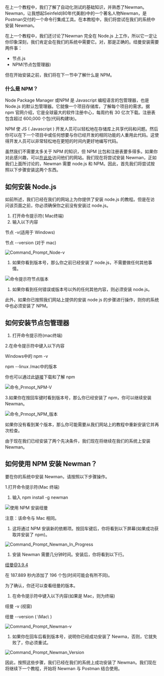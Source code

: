 在上一个教程中，我们了解了自动化测试的基础知识，并熟悉了Newman。Newman，让我想起Seinfeld(80年代美剧)中的一个著名人物Newman，是Postman交付的一个命令行集成工具。在本教程中，我们将尝试在我们的系统中安装 Newman。

在上一个教程中，我们还讨论了Newman 完全在 Node.js 上工作，所以它一定让你印象深刻，我们肯定会在我们的系统中需要它。对，那是正确的。纽曼安装需要两件事：

-   节点.js
-   NPM(节点包管理器)

但在开始安装之前，我们将在下一节中了解什么是 NPM。

### 什么是 NPM？

Node Package Manager 或NPM 是 Javascript 编程语言的包管理器，也是 Node.js 的默认包管理器。它就像一个项目存储库，了解每个项目的需求。据 npm 官网介绍，它是全球最大的软件注册中心，每周约有 30 亿次下载。注册表包含超过 600,000 个包(代码构建块)。

NPM 使 JS ( Javascript ) 开发人员可以轻松地在存储库上共享代码和问题。然后你可以在下一个项目中或任何想要与你已经开发的相同功能的人重用此代码。这使得开发人员可以非常轻松地在更短的时间内更好地编写代码。

虽然我们不需要太多关于 NPM 的知识，但 NPM 比包和注册表要多得多。如果你对此感兴趣，可以[在此处](https://www.npmjs.com/)访问他们的网站。我们现在将尝试安装 Newman，正如我们上面所讨论的，Newman 需要 node.js 和 NPM。因此，首先我们将尝试按照以下步骤安装这两个东西。

## 如何安装 Node.js

如前所述，我们已经在我们的网站上为你提供了安装 node.js 的教程。但是在访问该页面之前，你必须确保你之前没有安装过 node.js。

1.  打开命令提示符( Mac终端)
2.  输入以下内容

节点 -v(适用于 Windows)

节点 --version (对于 mac)

![Command_Prompt_Node-v](https://www.toolsqa.com/gallery/Postman/1.Command_Prompt_Node-v.png)

1.  如果你看到版本号，那么你之前已经安装了 node.js，不需要做任何其他事情。

![命令提示符节点版本](https://www.toolsqa.com/gallery/Postman/2.Command_Prompt_Node_Version.png)

1.  如果你看到任何错误或版本号以外的任何其他内容，则必须安装 node.js。

此外，如果你已按照我们网站上提供的安装 node js 的步骤进行操作，则你的系统中也必须安装了 NPM。

## 如何安装节点包管理器

1.  打开命令提示符(mac终端)

2.在命令提示符中键入以下内容

Windows中的 npm -v

npm --linux /mac中的版本

你也可以通过此[链接](https://www.npmjs.com/get-npm)下载和了解 npm

![命令_Prmopt_NPM-V](https://www.toolsqa.com/gallery/Postman/3.Command_Prmopt_NPM-V.png)

3.如果你在按回车键时看到版本号，那么你已经安装了 npm，你可以继续安装 Newman。

![命令_Prmopt_NPM_版本](https://www.toolsqa.com/gallery/Postman/4.Command_Prmopt_NPM_Version.png)

如果你没有看到某个版本，那么你可能需要从我们网站上的教程中重新安装它并再次检查。

由于现在我们已经安装了两个先决条件，我们现在将继续在我们的系统上安装 Newman。

## 如何使用 NPM 安装 Newman？

要在你的系统中安装 Newman，请按照以下步骤操作。

1.打开命令提示符(Mac 终端)

1.  输入 npm install -g newman

![使用 NPM 安装纽曼](https://www.toolsqa.com/gallery/Postman/5.Install%20Newman%20using%20NPM.png)

注意：该命令与 Mac 相同。

1.  这将通过 NPM 安装新的依赖项。按回车键后，你将看到以下屏幕(如果成功获取并安装了 npm)。

![Command_Prompt_Newman_In_Progress](https://www.toolsqa.com/gallery/Postman/6.Command_Prompt_Newman_In_Progress.png)

1.  安装 Newman 需要几分钟时间。安装后，你将看到以下行。

纽曼@3.9.4

在 187.889 秒内添加了 196 个包(时间可能会有所不同)。

为了确认，你还可以查看纽曼的版本。

1.  在命令提示符中键入以下内容(如果是 Mac，则为终端)

纽曼 -v (视窗)

纽曼 --version ( \Mac\ )

![Command_Prompt_Newman-v](https://www.toolsqa.com/gallery/Postman/7.Command_Prompt_Newman-v.png)

1.  如果你在回车后看到版本号，说明你已经成功安装了 Newma，否则，它就失败了，你必须重试。

![Command_Prompt_Newman_Version](https://www.toolsqa.com/gallery/Postman/8.Command_Prompt_Newman_Version.png)

因此，按照这些步骤，我们已经在我们的系统上成功安装了 Newman。我们现在将继续下一个教程，开始将 Newman 与 Postman 结合使用。